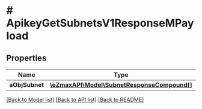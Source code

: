 # # ApikeyGetSubnetsV1ResponseMPayload

## Properties

Name | Type | Description | Notes
------------ | ------------- | ------------- | -------------
**aObjSubnet** | [**\eZmaxAPI\Model\SubnetResponseCompound[]**](SubnetResponseCompound.md) |  |

[[Back to Model list]](../../README.md#models) [[Back to API list]](../../README.md#endpoints) [[Back to README]](../../README.md)
